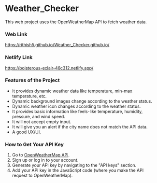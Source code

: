# Weather_Checker

This web project uses the OpenWeatherMap API to fetch weather data.

### Web Link

https://rithish5.github.io/Weather_Checker.github.io/

### Netlify Link

https://boisterous-eclair-46c312.netlify.app/

### Features of the Project

* It provides dynamic weather data like temperature, min-max temperature, etc.
* Dynamic background images change according to the weather status.
* Dynamic weather icon changes according to the weather status.
* It provides basic information like feels-like temperature, humidity, pressure, and wind speed.
* It will not accept empty input.
* It will give you an alert if the city name does not match the API data.
* A good UX/UI.

### How to Get Your API Key

1. Go to [OpenWeatherMap API](https://api.openweathermap.org/data/2.5/weather).
2. Sign up or log in to your account.
3. Generate your API key by navigating to the "API keys" section.
4. Add your API key in the JavaScript code (where you make the API request to OpenWeatherMap).


